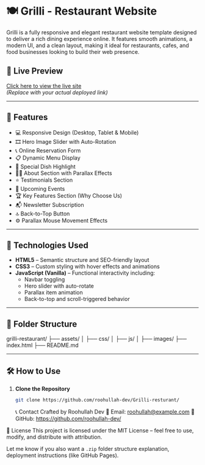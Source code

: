 # 🍽️ Grilli - Restaurant Website

Grilli is a fully responsive and elegant restaurant website template designed to deliver a rich dining experience online. It features smooth animations, a modern UI, and a clean layout, making it ideal for restaurants, cafes, and food businesses looking to build their web presence.

## 🔗 Live Preview

[Click here to view the live site](https://your-live-site-url.com)  
_(Replace with your actual deployed link)_

---

## 📌 Features

- 💻 Responsive Design (Desktop, Tablet & Mobile)
- 🎞️ Hero Image Slider with Auto-Rotation
- 📞 Online Reservation Form
- 📋 Dynamic Menu Display
- 🍝 Special Dish Highlight
- 🧑‍🍳 About Section with Parallax Effects
- ⭐ Testimonials Section
- 📆 Upcoming Events
- 🏆 Key Features Section (Why Choose Us)
- 📬 Newsletter Subscription
- 🔝 Back-to-Top Button
- ⚙️ Parallax Mouse Movement Effects

---

## 🧩 Technologies Used

- **HTML5** – Semantic structure and SEO-friendly layout
- **CSS3** – Custom styling with hover effects and animations
- **JavaScript (Vanilla)** – Functional interactivity including:
  - Navbar toggling
  - Hero slider with auto-rotate
  - Parallax item animation
  - Back-to-top and scroll-triggered behavior

---

## 📁 Folder Structure

grilli-restaurant/
├── assets/
│ ├── css/
│ ├── js/
│ ├── images/
├── index.html
├── README.md

---

## 🛠️ How to Use

1. **Clone the Repository**
   ```bash
   git clone https://github.com/roohullah-dev/Grilli-resturant/
   ```
   📞 Contact
   Crafted by Roohullah Dev
   📧 Email: roohullah@example.com
   🔗 GitHub: https://github.com/roohullah-dev/

📄 License
This project is licensed under the MIT License – feel free to use, modify, and distribute with attribution.

Let me know if you also want a `.zip` folder structure explanation, deployment instructions (like GitHub Pages).
